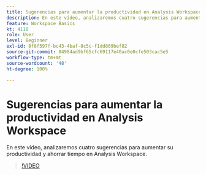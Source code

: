 ```yaml
---
title: Sugerencias para aumentar la productividad en Analysis Workspace
description: En este vídeo, analizaremos cuatro sugerencias para aumentar su productividad y ahorrar tiempo en Analysis Workspace.
feature: Workspace Basics
kt: 4110
role: User
level: Beginner
exl-id: 8f8f597f-bc43-4baf-8c5c-f1dd869bef82
source-git-commit: 84984ad9bf65cfc69117e40ac0e0cfe503cac5e5
workflow-type: tm+mt
source-wordcount: '48'
ht-degree: 100%

---
```


# Sugerencias para aumentar la productividad en Analysis Workspace

En este vídeo, analizaremos cuatro sugerencias para aumentar su productividad y ahorrar tiempo en Analysis Workspace.

>[!VIDEO](https://video.tv.adobe.com/v/31157/?quality=12&learn=on)
